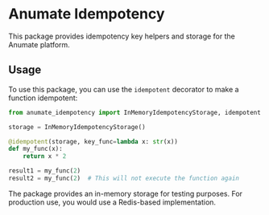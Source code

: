 # Anumate Idempotency

This package provides idempotency key helpers and storage for the Anumate platform.

## Usage

To use this package, you can use the `idempotent` decorator to make a function idempotent:

```python
from anumate_idempotency import InMemoryIdempotencyStorage, idempotent

storage = InMemoryIdempotencyStorage()

@idempotent(storage, key_func=lambda x: str(x))
def my_func(x):
    return x * 2

result1 = my_func(2)
result2 = my_func(2)  # This will not execute the function again
```

The package provides an in-memory storage for testing purposes. For production use, you would use a Redis-based implementation.
